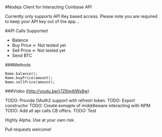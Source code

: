 #Nodejs Client for Interacting Coinbase API

Currently only supports API Key based access.
Please note you are required to keep your API key out of the app... 

#API Calls Supported
* Balance
* Buy Price <- Not tested yet
* Sell Price <- Not tested yet
* Send BTC

###Methods

```
Name.balance();
Name.buyPrice(amount);
Name.sellPrice(amount);

```

###Video
(http://youtu.be/r7Z6m4IWs8w)



TODO: Provide OAuth2 support with refresh token.
TODO: Export constructor
TODO: Create exmaple of midddleware interacting with NPM
TODO: Add all api calls CB offers.
TODO: Test


Highly Alpha.
Use at your own risk.

Pull requests welcome!

